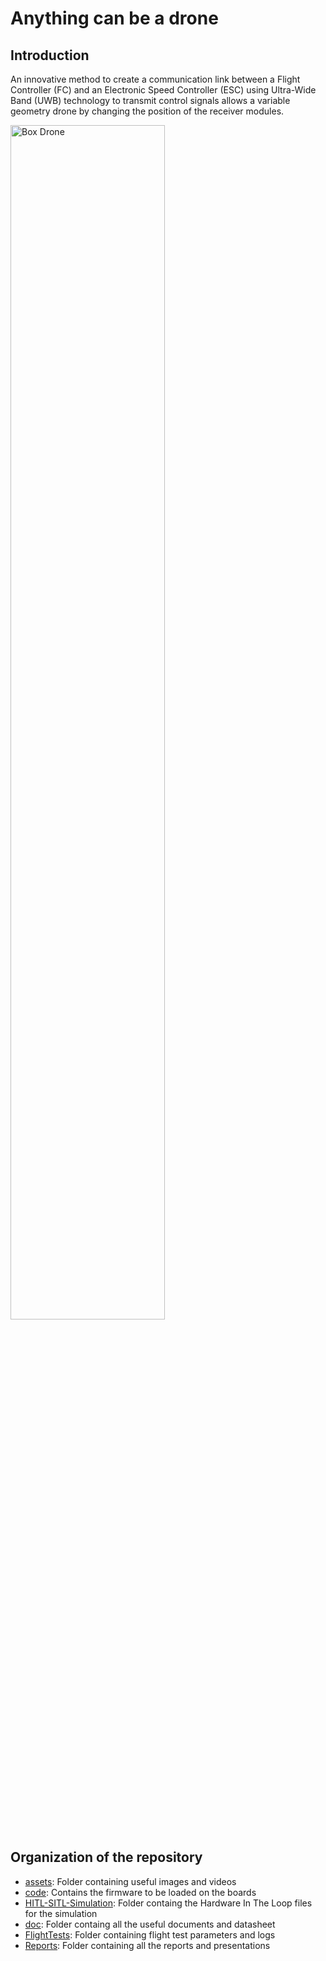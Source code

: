 # Anything can be a drone
## Introduction
An innovative method to create a communication link between a Flight Controller (FC) and an Electronic Speed Controller (ESC) using Ultra-Wide Band (UWB) technology to transmit control signals allows a variable geometry drone by changing the position of the receiver modules.

<img alt="Box Drone" src="/assets/Box_Drone.jpg"  width="70%">

## Organization of the repository
- [assets](assets/): Folder containing useful images and videos
- [code](code/): Contains the firmware to be loaded on the boards
- [HITL-SITL-Simulation](/HITL-SITL-Simulation/): Folder containg the Hardware In The Loop files for the simulation
- [doc](doc/): Folder containg all the useful documents and datasheet
- [FlightTests](/FlightTests/): Folder containing flight test parameters and logs
- [Reports](/Reports/): Folder containing all the reports and presentations
